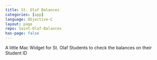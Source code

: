 ```yaml
---
title: St. Olaf Balances
categories: [app]
language: Objective-C
layout: page
repo: Saint-Olaf-Balances
has-page: false
---
```


A little Mac Widget for St. Olaf Students to check the balances on their Student ID
